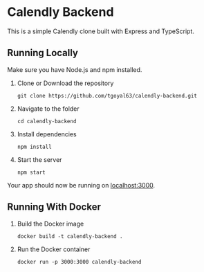 # Calendly Backend

This is a simple Calendly clone built with Express and TypeScript.

## Running Locally

Make sure you have Node.js and npm installed.

1. Clone or Download the repository

    `git clone https://github.com/tgoyal63/calendly-backend.git`

2. Navigate to the folder

    `cd calendly-backend`

3. Install dependencies

    `npm install`

4. Start the server

    `npm start`

Your app should now be running on [localhost:3000](http://localhost:3000).

## Running With Docker

1. Build the Docker image

    `docker build -t calendly-backend .`

2. Run the Docker container

    `docker run -p 3000:3000 calendly-backend`
